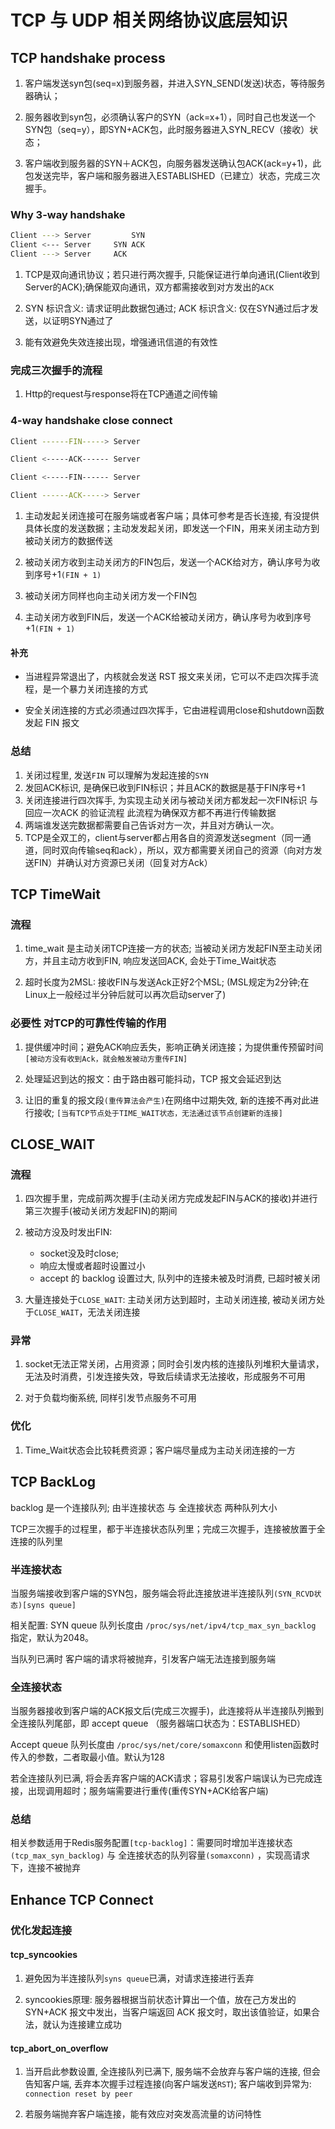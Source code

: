 # TCP 与 UDP 相关网络协议底层知识

## TCP handshake process

1. 客户端发送syn包(seq=x)到服务器，并进入SYN_SEND(发送)状态，等待服务器确认；

2. 服务器收到syn包，必须确认客户的SYN（ack=x+1），同时自己也发送一个SYN包（seq=y），即SYN+ACK包，此时服务器进入SYN_RECV（接收）状态；

3. 客户端收到服务器的SYN＋ACK包，向服务器发送确认包ACK(ack=y+1)，此包发送完毕，客户端和服务器进入ESTABLISHED（已建立）状态，完成三次握手。

### Why 3-way handshake

```sh
Client ---> Server         SYN
Client <--- Server     SYN ACK 
Client ---> Server     ACK
```

1. TCP是双向通讯协议；若只进行两次握手, 只能保证进行单向通讯(Client收到Server的ACK);确保能双向通讯，双方都需接收到对方发出的`ACK`

2.  SYN 标识含义: 请求证明此数据包通过; ACK 标识含义: 仅在SYN通过后才发送，以证明SYN通过了

3. 能有效避免失效连接出现，增强通讯信道的有效性

### 完成三次握手的流程

1. Http的request与response将在TCP通道之间传输

### 4-way handshake close connect

```sh
Client ------FIN-----> Server

Client <-----ACK------ Server

Client <-----FIN------ Server

Client ------ACK-----> Server
```

1. 主动发起关闭连接可在服务端或者客户端；具体可参考是否长连接, 有没提供具体长度的发送数据；主动发发起关闭，即发送一个FIN，用来关闭主动方到被动关闭方的数据传送

2. 被动关闭方收到主动关闭方的FIN包后，发送一个ACK给对方，确认序号为收到序号+1`(FIN + 1)`

3. 被动关闭方同样也向主动关闭方发一个FIN包

4. 主动关闭方收到FIN后，发送一个ACK给被动关闭方，确认序号为收到序号+1`(FIN + 1)`

#### 补充

- 当进程异常退出了，内核就会发送 RST 报文来关闭，它可以不走四次挥手流程，是一个暴力关闭连接的方式

- 安全关闭连接的方式必须通过四次挥手，它由进程调用close和shutdown函数发起 FIN 报文

### 总结

1. 关闭过程里, 发送`FIN` 可以理解为发起连接的`SYN`
2. 发回ACK标识, 是确保已收到FIN标识；并且ACK的数据是基于FIN序号+1
3. 关闭连接进行四次挥手, 为实现主动关闭与被动关闭方都发起一次FIN标识 与 回应一次ACK 的验证流程 此流程为确保双方都不再进行传输数据
4. 两端谁发送完数据都需要自己告诉对方一次，并且对方确认一次。
5. TCP是全双工的，client与server都占用各自的资源发送segment（同一通道，同时双向传输seq和ack），所以，双方都需要关闭自己的资源（向对方发送FIN）并确认对方资源已关闭（回复对方Ack）

## TCP TimeWait

### 流程

1. time_wait 是主动关闭TCP连接一方的状态; 当被动关闭方发起FIN至主动关闭方，并且主动方收到FIN, 响应发送回ACK, 会处于Time_Wait状态

2. 超时长度为2MSL: 接收FIN与发送Ack正好2个MSL; (MSL规定为2分钟;在Linux上一般经过半分钟后就可以再次启动server了)

### 必要性 对TCP的可靠性传输的作用

1. 提供缓冲时间；避免ACK响应丢失，影响正确关闭连接；为提供重传预留时间`[被动方没有收到Ack，就会触发被动方重传FIN]`

2. 处理延迟到达的报文：由于路由器可能抖动，TCP 报文会延迟到达

3. 让旧的重复的报文段`(重传算法会产生)`在网络中过期失效, 新的连接不再对此进行接收; `[当有TCP节点处于TIME_WAIT状态，无法通过该节点创建新的连接]`

## CLOSE_WAIT

### 流程

1. 四次握手里，完成前两次握手(主动关闭方完成发起FIN与ACK的接收)并进行第三次握手(被动关闭方发起FIN)的期间

2. 被动方没及时发出FIN: 
	- socket没及时close;
	- 响应太慢或者超时设置过小
	-  accept 的 backlog 设置过大, 队列中的连接未被及时消费, 已超时被关闭

3. 大量连接处于`CLOSE_WAIT`: 主动关闭方达到超时，主动关闭连接, 被动关闭方处于`CLOSE_WAIT`，无法关闭连接

### 异常

1. socket无法正常关闭，占用资源；同时会引发内核的连接队列堆积大量请求，无法及时消费，引发连接失效，导致后续请求无法接收，形成服务不可用

2. 对于负载均衡系统, 同样引发节点服务不可用

### 优化

1. Time_Wait状态会比较耗费资源；客户端尽量成为主动关闭连接的一方

## TCP BackLog

backlog 是一个连接队列; 由半连接状态 与 全连接状态 两种队列大小

TCP三次握手的过程里，都于半连接状态队列里；完成三次握手，连接被放置于全连接的队列里

### 半连接状态

当服务端接收到客户端的SYN包，服务端会将此连接放进半连接队列`(SYN_RCVD状态)[syns queue]`

相关配置: SYN queue 队列长度由 `/proc/sys/net/ipv4/tcp_max_syn_backlog` 指定，默认为2048。

当队列已满时 客户端的请求将被抛弃，引发客户端无法连接到服务端

### 全连接状态

当服务器接收到客户端的ACK报文后(完成三次握手)，此连接将从半连接队列搬到全连接队列尾部，即 accept queue （服务器端口状态为：ESTABLISHED）

Accept queue 队列长度由 `/proc/sys/net/core/somaxconn` 和使用listen函数时传入的参数，二者取最小值。默认为128

若全连接队列已满, 将会丢弃客户端的ACK请求；容易引发客户端误认为已完成连接，出现调用超时；服务端需要进行重传(重传SYN+ACK给客户端)

### 总结

相关参数适用于Redis服务配置`[tcp-backlog]`：需要同时增加半连接状态`(tcp_max_syn_backlog)` 与 全连接状态的队列容量`(somaxconn)` ，实现高请求下，连接不被抛弃

## Enhance TCP Connect

### 优化发起连接

#### tcp_syncookies

1. 避免因为半连接队列`syns queue`已满，对请求连接进行丢弃

2. syncookies原理: 服务器根据当前状态计算出一个值，放在己方发出的 SYN+ACK 报文中发出，当客户端返回 ACK 报文时，取出该值验证，如果合法，就认为连接建立成功

#### tcp_abort_on_overflow

1. 当开启此参数设置, 全连接队列已满下, 服务端不会放弃与客户端的连接, 但会告知客户端, 丢弃本次握手过程连接(向客户端发送`RST`); 客户端收到异常为: `connection reset by peer`

2. 若服务端抛弃客户端连接，能有效应对突发高流量的访问特性


